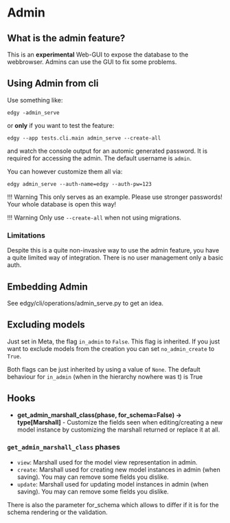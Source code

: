 # Admin

## What is the admin feature?

This is an **experimental** Web-GUI to expose the database to the webbrowser.
Admins can use the GUI to fix some problems.

## Using Admin from cli

Use something like:

`edgy -admin_serve`

or **only** if you want to test the feature:

`edgy --app tests.cli.main admin_serve --create-all`

and watch the console output for an automic generated password. It is required for
accessing the admin. The default username is `admin`.

You can however customize them all via:

`edgy admin_serve --auth-name=edgy --auth-pw=123`

!!! Warning
    This only serves as an example. Please use stronger passwords! Your whole database is open this way!

!!! Warning
    Only use `--create-all` when not using migrations.

### Limitations

Despite this is a quite non-invasive way to use the admin feature, you have a quite limited
way of integration. There is no user management only a basic auth.

## Embedding Admin

See edgy/cli/operations/admin_serve.py to get an idea.


## Excluding models

Just set in Meta, the flag `in_admin` to `False`. This flag is inherited.
If you just want to exclude models from the creation you can set `no_admin_create` to `True`.

Both flags can be just inherited by using a value of `None`. The default behaviour for `in_admin` (when in the hierarchy nowhere was t)
is True


## Hooks

- **get_admin_marshall_class(phase, for_schema=False) -> type[Marshall]** - Customize the fields seen when editing/creating a new model instance by customizing the marshall returned or replace it at all.

### `get_admin_marshall_class` phases

- `view`: Marshall used for the model view representation in admin.
- `create`: Marshall used for creating new model instances in admin (when saving). You may can remove some fields you dislike.
- `update`: Marshall used for updating model instances in admin (when saving). You may can remove some fields you dislike.

There is also the parameter for_schema which allows to differ if it is for the schema rendering or the validation.
